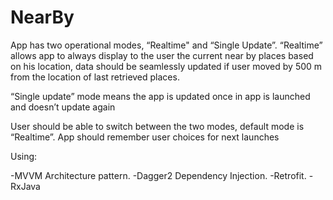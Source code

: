 # NearBy

App has two operational modes, “Realtime" and “Single Update”. “Realtime” allows app to always display to the user the current near by places based on his location, data should be seamlessly updated if user moved by 500 m from the location of last retrieved places. 

“Single update” mode means the app is updated once in app is launched and doesn’t update again 

User should be able to switch between the two modes, default mode is “Realtime”. App should remember user choices for next launches


Using:

-MVVM Architecture pattern.
-Dagger2 Dependency Injection.
-Retrofit.
-RxJava
